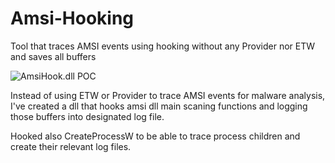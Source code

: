 # Amsi-Hooking
Tool that traces AMSI events using hooking without any Provider nor ETW and saves all buffers

![AmsiHook.dll POC](https://github.com/SoWhatNaniv/Amsi-Hooking/blob/main/Amsi%20Hooking.gif)


Instead of using ETW or Provider to trace AMSI events for malware analysis, I've created a dll
that hooks amsi dll main scaning functions and logging those buffers into designated log file.

Hooked also CreateProcessW to be able to trace process children and create their relevant log files.

